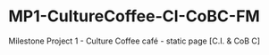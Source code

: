 # MP1-CultureCoffee-CI-CoBC-FM
Milestone Project 1 - Culture Coffee  café - static page [C.I. &amp; CoB C]
